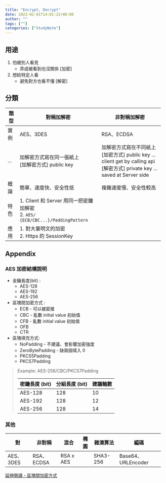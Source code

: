 ```yaml
---
title: "Encrypt, Decrypt"
date: 2023-02-01T14:01:22+08:00
author: ""
tags: [""]
categories: ["StudyNote"]
---
```


## 用途

1. 怕被別人看見
   + 弄成被看到也沒關係 [加密]
2. 想給特定人看
   + 避免對方也看不懂 [解密]

## 分類

| 類型 | 對稱加解密                                                   | 非對稱加解密                                                 |
| ---- | ------------------------------------------------------------ | ------------------------------------------------------------ |
| 實例 | AES、3DES                                                    | RSA、ECDSA                                                   |
| ...  | 加解密方式寫在同一張紙上<br />[加解密方式] public key        | 加解密方式寫在不同紙上<br />[加密方式] public key ... client get by calling api<br />[解密方式] private key ... saved at Server side |
| 概論 | 簡單、速度快、安全性低                                       | 複雜速度慢、安全性較高                                       |
| 特色 | 1. Client 和 Server 用同一把密鑰加解密<br />2. `AES/ {ECB/CBC...}/PaddingPattern` |                                                              |
| 應用 | 1. 對大量明文的加密<br />2. Https 的 SessionKey              |                                                              |

## Appendix

### AES 加密結構說明

+ 金鑰長度(bit) : 
  + AES-128
  + AES-192
  + AES-256
+ 區塊間加密方式 : 
  + ECB - 可以被密推
  + CBC - 亂數 initial value 初始值
  + CFB - 亂數 initial value 初始值
  + OFB
  + CTR
+ 區塊填充方式: 
  + NoPadding - 不建議、會影響加密強度
  + ZeroBytePadding - 缺兩個填入 0
  + PKCS5Padding
  + PKCS7Padding

> Example: AES-256/CBC/PKCS7Padding
>
> | 密鑰長度 (bit) | 分組長度 (bit) | 建議輪數 |
> | -------------- | -------------- | -------- |
> | AES-128        | 128            | 10       |
> | AES-192        | 128            | 12       |
> | AES-256        | 128            | 14       |

### 其他

| 對        | 非對稱     | 混合      | 橢圓 | 雜湊算法 | 編碼               |
| --------- | ---------- | --------- | ---- | -------- | ------------------ |
| AES、3DES | RSA、ECDSA | RSA x AES |      | SHA3-256 | Base64、URLEncoder |

[延伸閱讀 - 區塊間加密方式](https://notes.andywu.tw/2019/%E5%AF%86%E7%A2%BC%E7%9A%84%E5%8A%A0%E5%AF%86%E6%A8%A1%E5%BC%8Fecb-cbc-cfb-ofb-ctr/)
